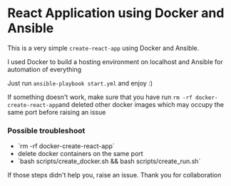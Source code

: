 # React Application using Docker and Ansible

This is a very simple `create-react-app` using Docker and Ansible. 

I used Docker to build a hosting environment on localhost and Ansible for automation of everything

Just run `ansible-playbook start.yml` and enjoy :)

If something doesn't work, make sure that you have run `rm -rf docker-create-react-app`and deleted other docker images which may occupy the same port before raising an issue

### Possible troubleshoot

<ul>
<li> `rm -rf docker-create-react-app` </li>
<li> delete docker containers on the same port </li>
<li> `bash scripts/create_docker.sh && bash scripts/create_run.sh` </li>
</ul>

If those steps didn't help you, raise an issue. Thank you for collaboration
